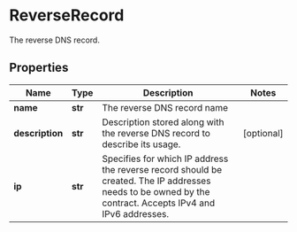 # ReverseRecord

The reverse DNS record.
## Properties
| Name | Type | Description | Notes |
| ------------ | ------------- | ------------- | ------------- |
| **name** | **str** | The reverse DNS record name |  |
| **description** | **str** | Description stored along with the reverse DNS record to describe its usage. | [optional]  |
| **ip** | **str** | Specifies for which IP address the reverse record should be created. The IP addresses needs to be owned by the contract. Accepts IPv4 and IPv6 addresses. |  |


